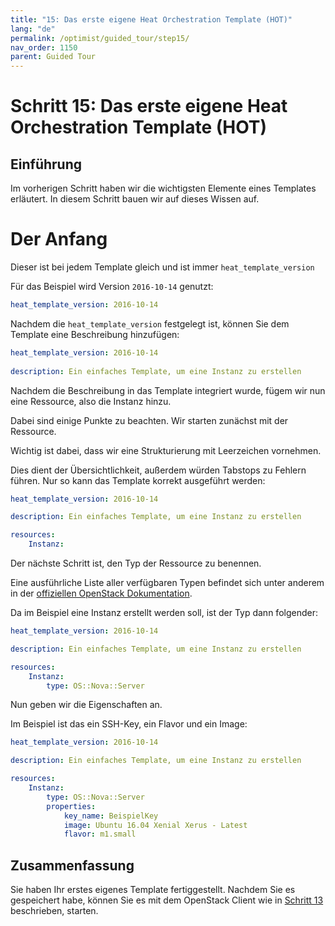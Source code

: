 ```yaml
---
title: "15: Das erste eigene Heat Orchestration Template (HOT)"
lang: "de"
permalink: /optimist/guided_tour/step15/
nav_order: 1150
parent: Guided Tour
---
```


# Schritt 15: Das erste eigene Heat Orchestration Template (HOT)

## Einführung

Im vorherigen Schritt haben wir die wichtigsten Elemente eines Templates
erläutert. In diesem Schritt bauen wir auf dieses Wissen auf.

# Der Anfang

Dieser ist bei jedem Template gleich und ist immer
`heat_template_version`

Für das Beispiel wird Version `2016-10-14` genutzt:

```yaml
heat_template_version: 2016-10-14
```

Nachdem die `heat_template_version` festgelegt ist, können Sie dem Template eine Beschreibung hinzufügen:

```yaml
heat_template_version: 2016-10-14
 
description: Ein einfaches Template, um eine Instanz zu erstellen
```

Nachdem die Beschreibung in das Template integriert wurde, fügem wir nun eine
Ressource, also die Instanz hinzu.

Dabei sind einige Punkte zu beachten. Wir starten zunächst mit der Ressource.

Wichtig ist dabei, dass wir eine Strukturierung mit Leerzeichen vornehmen.

Dies dient der Übersichtlichkeit, außerdem würden Tabstops zu Fehlern
führen. Nur so kann das Template korrekt ausgeführt werden:

```yaml
heat_template_version: 2016-10-14

description: Ein einfaches Template, um eine Instanz zu erstellen

resources:
    Instanz:
```

Der nächste Schritt ist, den Typ der Ressource zu benennen.

Eine ausführliche Liste aller verfügbaren Typen befindet sich unter
anderem in der [offiziellen OpenStack
Dokumentation](https://docs.openstack.org/developer/heat/template_guide/openstack.html).

Da im Beispiel eine Instanz erstellt werden soll, ist der Typ dann
folgender:

```yaml
heat_template_version: 2016-10-14

description: Ein einfaches Template, um eine Instanz zu erstellen

resources:
    Instanz:
        type: OS::Nova::Server
```

Nun geben wir die Eigenschaften an.

Im Beispiel ist das ein SSH-Key, ein Flavor und ein Image:

```yaml
heat_template_version: 2016-10-14

description: Ein einfaches Template, um eine Instanz zu erstellen

resources:
    Instanz:
        type: OS::Nova::Server
        properties:
            key_name: BeispielKey
            image: Ubuntu 16.04 Xenial Xerus - Latest
            flavor: m1.small
```

## Zusammenfassung

Sie haben Ihr erstes eigenes Template fertiggestellt. Nachdem Sie es gespeichert habe, können Sie es mit dem OpenStack Client wie in [Schritt 13](/optimist/guided_tour/step13/) beschrieben, starten.
